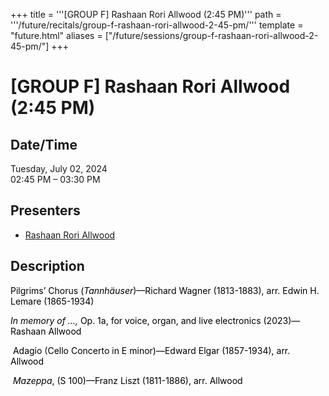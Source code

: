 +++
title = '''[GROUP F] Rashaan Rori Allwood (2:45 PM)'''
path = '''/future/recitals/group-f-rashaan-rori-allwood-2-45-pm/'''
template = "future.html"
aliases = ["/future/sessions/group-f-rashaan-rori-allwood-2-45-pm/"]
+++

<h1>[GROUP F] Rashaan Rori Allwood (2:45 PM)</h1>

<h2>Date/Time</h2>
<p>Tuesday, July 02, 2024<br>
02:45 PM – 03:30 PM</p>
<h2>Presenters</h2>
<ul>
<li><a href="/future/performers/rashaan-rori-allwood/">Rashaan Rori Allwood</a></li>
</ul>
<h2>Description</h2>

<div class="ag87-crtemvc-hsbk"><div class="css-vsf5of"><p style="text-align:left;" class="carina-rte-public-DraftStyleDefault-block"><span style="color: black;">Pilgrims’ Chorus</span> <span style="color: black;">(<span style="font-style: italic;">Tannhäuser</span>)—Richard Wagner (1813-1883), arr. Edwin H. Lemare (1865-1934)</span></p><p style="text-align:left;" class="carina-rte-public-DraftStyleDefault-block"><span style="color: black;"><span style="font-style: italic;">In memory of …,</span> Op. 1a,</span> <span style="color: black;">for voice, organ, and live electronics</span> <span style="color: black;">(2023)—Rashaan Allwood</span></p><p style="text-align:left;" class="carina-rte-public-DraftStyleDefault-block">&nbsp;<span style="color: black;">Adagio</span> (<span style="color: black;">Cello Concerto in E minor)—Edward Elgar (1857-1934),</span> <span style="color: black;">arr. Allwood</span></p><p style="text-align:left;" class="carina-rte-public-DraftStyleDefault-block">&nbsp;<span style="color: black;"><span style="font-style: italic;">Mazeppa</span>, (S 100)—Franz Liszt (1811-1886),</span> <span style="color: black;">arr. Allwood</span></p></div></div>


